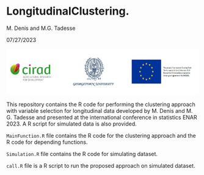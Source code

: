 # LongitudinalClustering.

M. Denis and M.G. Tadesse

07/27/2023

![](logo.png)

This repository contains the R code for performing the clustering approach with variable selection for longitudinal data developed by M. Denis and M. G. Tadesse and presented at the international conference in statistics ENAR 2023. A R script for simulated data is also provided. 

`MainFunction.R` file contains the R code for the clustering approach and the R code for depending functions.

`Simulation.R` file contains the R code for simulating dataset.

`call.R` file is a R script to run the proposed approach on simulated dataset.
